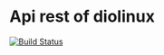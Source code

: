 # Api rest of diolinux

[![Build Status](https://travis-ci.org/diolinux-plus/api.svg?branch=develop)](https://travis-ci.org/diolinux-plus/api)
